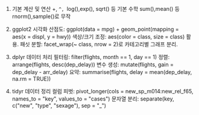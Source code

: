 1. 기본 계산 및 연산
+, `^, `log(),exp(), sqrt() 등 기본 수학
sum(),mean() 등rnorm(),sample()로 무작

2. ggplot2 시각화
산점도: ggplot(data = mpg) + geom_point(mapping = aes(x = displ, y = hwy))
색상/크기 조정: aes(color = class, size = class) 활용.
패싯 분할: facet_wrap(~ class, nrow = 2)로 카테고리별 그래프 분리.

3. dplyr 데이터 처리
필터링: filter(flights, month == 1, day == 1)
정렬: arrange(flights, desc(dep_delay))
변수 생성: mutate(flights, gain = dep_delay - arr_delay)
요약: summarise(flights, delay = mean(dep_delay, na.rm = TRUE))

4. tidyr 데이터 정리
컬럼 피벗: pivot_longer(cols = new_sp_m014:new_rel_f65, names_to = "key", values_to = "cases")
문자열 분리: separate(key, c("new", "type", "sexage"), sep = "_")
